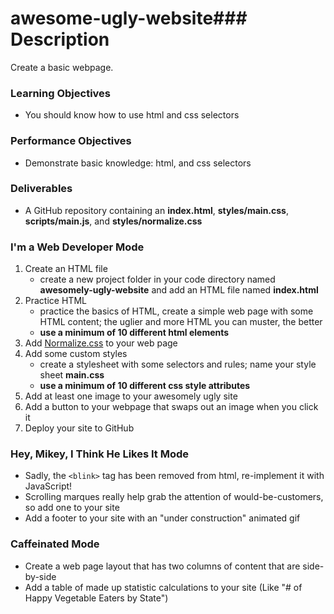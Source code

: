 # awesome-ugly-website### Description

Create a basic webpage.

### Learning Objectives

* You should know how to use html and css selectors

### Performance Objectives

* Demonstrate basic knowledge: html, and css selectors

### Deliverables

* A GitHub repository containing an **index.html**, **styles/main.css**, **scripts/main.js**, and **styles/normalize.css**

### I'm a Web Developer Mode

1. Create an HTML file  
	* create a new project folder in your code directory named **awesomely-ugly-website** and add an HTML file named **index.html**
2. Practice HTML
	* practice the basics of HTML, create a simple web page with some HTML content; the uglier and more HTML you can muster, the better
	* **use a minimum of 10 different html elements**
3. Add [Normalize.css](https://necolas.github.io/normalize.css/) to your web page
4. Add some custom styles
	* create a stylesheet with some selectors and rules; name your style sheet **main.css**
	* **use a minimum of 10 different css style attributes**
5. Add at least one image to your awesomely ugly site
6. Add a button to your webpage that swaps out an image when you click it
7. Deploy your site to GitHub

### Hey, Mikey, I Think He Likes It Mode

* Sadly, the `<blink>` tag has been removed from html, re-implement it with JavaScript!
* Scrolling marques really help grab the attention of would-be-customers, so add one to your site
* Add a footer to your site with an "under construction" animated gif

### Caffeinated Mode

* Create a web page layout that has two columns of content that are side-by-side
* Add a table of made up statistic calculations to your site (Like "# of Happy Vegetable Eaters by State")

